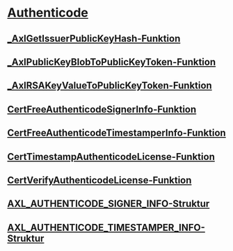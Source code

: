 # [Authenticode](index.md)
## [_AxlGetIssuerPublicKeyHash-Funktion](axlgetissuerpublickeyhash-function.md)
## [_AxlPublicKeyBlobToPublicKeyToken-Funktion](axlpublickeyblobtopublickeytoken-function.md)
## [_AxlRSAKeyValueToPublicKeyToken-Funktion](axlrsakeyvaluetopublickeytoken-function.md)
## [CertFreeAuthenticodeSignerInfo-Funktion](certfreeauthenticodesignerinfo-function.md)
## [CertFreeAuthenticodeTimestamperInfo-Funktion](certfreeauthenticodetimestamperinfo-function.md)
## [CertTimestampAuthenticodeLicense-Funktion](certtimestampauthenticodelicense-function.md)
## [CertVerifyAuthenticodeLicense-Funktion](certverifyauthenticodelicense-function.md)
## [AXL_AUTHENTICODE_SIGNER_INFO-Struktur](axl-authenticode-signer-info-structure.md)
## [AXL_AUTHENTICODE_TIMESTAMPER_INFO-Struktur](axl-authenticode-timestamper-info-structure.md)

